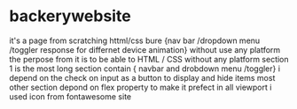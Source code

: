 # backerywebsite
it's a page from scratching  httml/css bure {nav bar /dropdown menu /toggler response for differnet device animation} without use any platform  
the perpose from it  is to be able to HTML / CSS without any platform
section 1 is the most long section contain { navbar  and drobdown menu /toggler} i depend on the check on input as a button to display and hide items
most other section depond on flex property to make it prefect in all viewport 
i used icon from fontawesome site 
